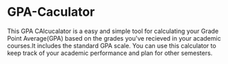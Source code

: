 # GPA-Caculator
This GPA CAlcucalator is a easy and simple tool for calculating your Grade Point Average(GPA) based on the grades you've recieved in your academic courses.It includes the standard GPA scale. You can use this calculator to keep track of your academic performance and plan for other semesters.
